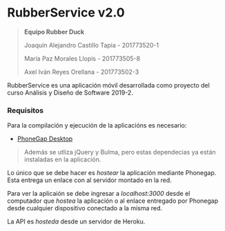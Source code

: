 
# RubberService v2.0
>  **Equipo Rubber Duck**
>
> Joaquín Alejandro Castillo Tapia - 201773520-1
>
> María Paz Morales Llopis - 201773505-8
>
> Axel Iván Reyes Orellana - 201773502-3

RubberService es una aplicación móvil desarrollada como proyecto del curso Análisis y Diseño de Software 2019-2.

### Requisitos
Para la compilación y ejecución de la aplicacións es necesario:

- [PhoneGap Desktop](https://phonegap.com/)

> Además se utliza jQuery y Bulma, pero estas dependecias ya están instaladas en la aplicación.


Lo único que se debe hacer es *hostear* la aplicación mediante Phonegap. Esta entrega un enlace con al servidor montado en la red.

Para ver la aplicaión se debe ingresar a *localhost:3000* desde el computador que *hostea* la aplicación o al enlace entregado por Phonegap desde cualquier dispositivo conectado a la misma red.

La API es *hosteda* desde un servidor de Heroku.

